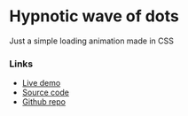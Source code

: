 # Hypnotic wave of dots

Just a simple loading animation made in CSS

### Links

+ [Live demo](https://css-hypnotic-wave-of-dots.rjlevy.repl.co/)
+ [Source code](https://repl.it/@rjlevy/css-hypnotic-wave-of-dots)
+ [Github repo](https://github.com/rolandjlevy/css-hypnotic-wave-of-dots)

